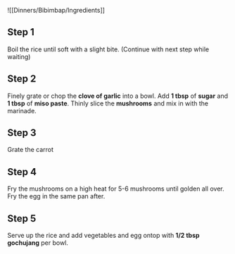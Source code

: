 ![[Dinners/Bibimbap/Ingredients]]

## Step 1

Boil the rice until soft with a slight bite. (Continue with next step while waiting)

## Step 2

Finely grate or chop the **clove of garlic** into a bowl. Add **1 tbsp** of **sugar** and **1 tbsp** of **miso paste**. Thinly slice the **mushrooms** and mix in with the marinade.

## Step 3

Grate the carrot

## Step 4

Fry the mushrooms on a high heat for 5-6 mushrooms until golden all over. Fry the egg in the same pan after.

## Step 5

Serve up the rice and add vegetables and egg ontop with **1/2 tbsp gochujang** per bowl.